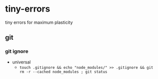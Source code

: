 # tiny-errors
tiny errors for maximum plasticity

## git

### git ignore
* universal
  * `touch .gitignore && echo "node_modules/" >> .gitignore && git rm -r --cached node_modules ; git status`
